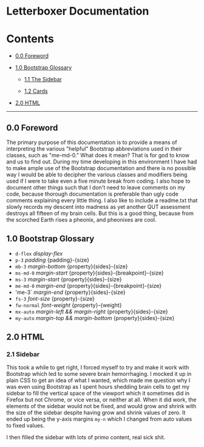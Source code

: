 # Letterboxer Documentation

# Contents

- [0.0 Foreword](#0-0-foreword)

- [1.0 Bootstrap Glossary](#1-0-bootstrap-glossary)

    - [1.1 The Sidebar](#1-1-sidebar)

    - [1.2 Cards](#1-2-cards)

- [2.0 HTML](#2-0-html)

---

## 0.0 Foreword
The primary purpose of this documentation is to provide a means of interpreting the various "helpful" Bootstrap abbreviations 
used in their classes, such as "me-md-0." What does it mean? That is for god to know and us to find out. During my time 
developing in this environment I have had to make ample use of the Bootstrap documentation and there is no possible way I 
would be able to decipher the various classes and modifiers being used if I were to take even a five minute break from coding. 
I also hope to document other things such that I don't need to leave comments on my code, because thorough documentation is 
preferable than ugly code comments explaining every little thing. I also like to include a readme.txt that slowly records my 
descent into madness as yet another QUT assessment destroys all fifteen of my brain cells. But this is a good thing, because 
from the scorched Earth rises a pheonix, and pheonixes are cool.

## 1.0 Bootstrap Glossary
  * `d-flex` *display-flex*
  * `p-3` *padding* {padding}-{size}
  * `mb-3` *margin-bottom* {property}{sides}-{size}
  * `ms-md-0` *margin-start* {property}{sides}-{breakpoint}-{size}
  * `ms-3` *margin-start* {property}{sides}-{size}
  * `me-md-0` *margin-end* {property}{sides}-{breakpoint}-{size}
  * 'me-3` *margin-end* {property}{sides}-{size}
  * `fs-3` *font-size* {property}-{size}
  * `fw-normal` *font-weight* {property}-{weight}
  * `mx-auto` *margin-left && margin-right* {property}{sides}-{size}
  * `my-auto` *margin-top && margin-bottom* {property}{sides}-{size}

## 2.0 HTML
### 2.1 Sidebar
This took a while to get right, I forced myself to try and make it work with Bootstrap
which led to some severe brain hemorrhaging. I mocked it up in plain CSS to get an idea
of what I wanted, which made me question why I was even using Bootstrap as I spent
hours shedding brain cells to get my sidebar to fill the vertical space of the viewport
which it sometimes did in Firefox but not Chrome, or vice versa, or neither at all. When
it did work, the elements of the sidebar would not be fixed, and would grow and shrink with
the size of the sidebar despite having grow and shrink values of zero. It ended up being
the y-axis margins `my-n` which I changed from auto values to fixed values. 

I then filled the sidebar with lots of primo content, real sick shit. 
